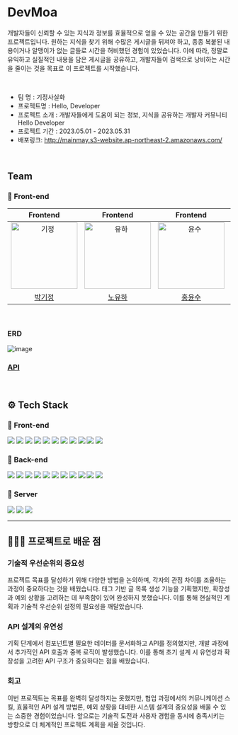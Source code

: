# DevMoa
개발자들이 신뢰할 수 있는 지식과 정보를 효율적으로 얻을 수 있는 공간을 만들기 위한 프로젝트입니다. 원하는 지식을 찾기 위해 수많은 게시글을 뒤져야 하고, 종종 복붙된 내용이거나 알맹이가 없는 글들로 시간을 허비했던 경험이 있었습니다. 이에 따라, 정말로 유익하고 실질적인 내용을 담은 게시글을 공유하고, 개발자들이 검색으로 낭비하는 시간을 줄이는 것을 목표로 이 프로젝트를 시작했습니다.

<br/>

* 팀 명 : 기정사실화<br/>
* 프로젝트명 : Hello, Developer<br/>
* 프로젝트 소개 : 개발자들에게 도움이 되는 정보, 지식을 공유하는 개발자 커뮤니티 Hello Developer<br/>
* 프로젝트 기간 : 2023.05.01 - 2023.05.31<br/>
* 배포링크: http://mainmay.s3-website.ap-northeast-2.amazonaws.com/<br/>

<br/>

## Team
### 🌅 Front-end

|Frontend|Frontend|Frontend|Backend|Backend|Backend|
| :---: | :---: | :---: | :---: | :---: | :---: |
| <img src="./image/kijung.png" width=150px alt="기정"/> | <img src="./image/yuha.jpeg" width=150px alt="유하"/> | <img src="./image/yunsu.png" width=150px alt="윤수"/> | <img src="./image/sangrae.jpeg" width=150px alt="상래"/> | <img src="./image/kyunga.jpeg" width=150px alt="경아"/> | <img src="./image/eunjung.png" width=150px alt="은정"/> |
|[박기정](https://github.com/rlwjd31)|[노유하](https://github.com/yuhallo)|[홍윤수](https://github.com/Yunsu0928)|[김상래](https://github.com/ksr0818)|[김경아](https://github.com/kkyunga)|[김은정](https://github.com/196code-gray)|

<br/>

### ERD
![image](https://github.com/codestates-seb/seb43_main_003/assets/88307264/df1cd12b-4fdc-41c3-81b5-c481536e170f)

### [API](https://documenter.getpostman.com/view/25534544/2s93eVXEBJ)

<br/>

## ⚙ Tech Stack
### 🌅 Front-end
<img src="https://img.shields.io/badge/html5-E34F26?style=for-the-badge&logo=html5&logoColor=white"> <img src="https://img.shields.io/badge/css-1572B6?style=for-the-badge&logo=css3&logoColor=white"> <img src="https://img.shields.io/badge/javascript-F7DF1E?style=for-the-badge&logo=javascript&logoColor=black"> <img src="https://img.shields.io/badge/react-61DAFB?style=for-the-badge&logo=react&logoColor=black"> <img src="https://img.shields.io/badge/eslint-4B32C3?style=for-the-badge&logo=ESLint&logoColor=white"> <img src="https://img.shields.io/badge/prettier-F7B93E?style=for-the-badge&logo=Prettier&logoColor=black"> <img src="https://img.shields.io/badge/reactrouter-CA4245?style=for-the-badge&logo=ReactRouter&logoColor=white"> <img src="https://img.shields.io/badge/axios-5A29E4?style=for-the-badge&logo=axios&logoColor=white"> <img src="https://img.shields.io/badge/styled components-DB7093?style=for-the-badge&logo=styledcomponents&logoColor=white"> <img src="https://img.shields.io/badge/redux-764ABC?style=for-the-badge&logo=redux&logoColor=white"> <img src="https://img.shields.io/badge/React%20Hook%20Form-%23EC5990.svg?style=for-the-badge&logo=reacthookform&logoColor=white">


### 🌄 Back-end
<img src="https://img.shields.io/badge/java-007396?style=for-the-badge&logo=java&logoColor=white">   <img src="https://img.shields.io/badge/SpringBoot-6DB33F?style=for-the-badge&logo=SpringBoot&logoColor=white">  <img src="https://img.shields.io/badge/SpringWeb-6DB33F?style=for-the-badge&logo=SpringWeb&logoColor=white"> <img src="https://img.shields.io/badge/Spring-6DB33F?style=for-the-badge&logo=Spring&logoColor=white">  <img src="https://img.shields.io/badge/Spring Data JPA-6DB33F?style=for-the-badge&logo=Spring Data JPA&logoColor=white">  <img src="https://img.shields.io/badge/Spring Security-6DB33F?style=for-the-badge&logo=Spring Security&logoColor=white"> <img src="https://img.shields.io/badge/Spring MVC-6DB33F?style=for-the-badge&logo=Spring MVC&logoColor=white"> <img src="https://img.shields.io/badge/mysql-4479A1?style=for-the-badge&logo=mysql&logoColor=white"> <img src="https://img.shields.io/badge/Gradle-02303A?style=for-the-badge&logo=Gradle&logoColor=white">  <img src="https://img.shields.io/badge/JWT-000000?style=for-the-badge&logo=JSON Web Tokens&logoColor=white">  <img src="https://img.shields.io/badge/H2 Base-00539F?style=for-the-badge&logo=H2 base&logoColor=white"> 


### 🔐 Server
<img src="https://img.shields.io/badge/Amazon EC2-FF9900?style=for-the-badge&logo=Amazon EC2&logoColor=white"> <img src="https://img.shields.io/badge/Amazon S3-569A31?style=for-the-badge&logo=Amazon S3&logoColor=white"> <img src="https://img.shields.io/badge/Amazon RDS-527FFF?style=for-the-badge&logo=Amazon RDS&logoColor=white">

---
## 👩🏻‍💻 프로젝트로 배운 점
### 기술적 우선순위의 중요성
프로젝트 목표를 달성하기 위해 다양한 방법을 논의하며, 각자의 관점 차이를 조율하는 과정이 중요하다는 것을 배웠습니다. 태그 기반 글 목록 생성 기능을 기획했지만, 확장성과 예외 상황을 고려하는 데 부족함이 있어 완성하지 못했습니다. 이를 통해 현실적인 계획과 기술적 우선순위 설정의 필요성을 깨달았습니다.

### API 설계의 유연성
기획 단계에서 컴포넌트별 필요한 데이터를 문서화하고 API를 정의했지만, 개발 과정에서 추가적인 API 호출과 중복 로직이 발생했습니다. 이를 통해 초기 설계 시 유연성과 확장성을 고려한 API 구조가 중요하다는 점을 배웠습니다.

### 회고
이번 프로젝트는 목표를 완벽히 달성하지는 못했지만, 협업 과정에서의 커뮤니케이션 스킬, 효율적인 API 설계 방법론, 예외 상황을 대비한 시스템 설계의 중요성을 배울 수 있는 소중한 경험이었습니다. 앞으로는 기술적 도전과 사용자 경험을 동시에 충족시키는 방향으로 더 체계적인 프로젝트 계획을 세울 것입니다.
